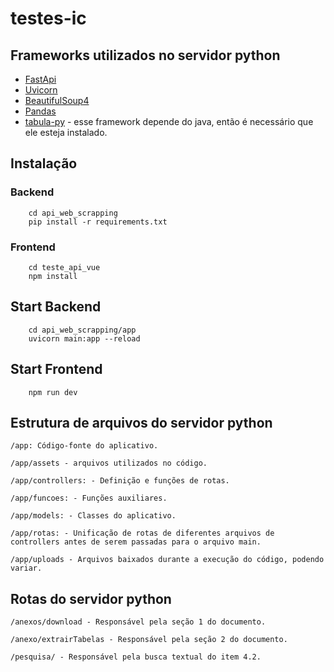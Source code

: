 # testes-ic

## Frameworks utilizados no servidor python
+ [FastApi](https://fastapi.tiangolo.com/)
+ [Uvicorn](https://www.uvicorn.org/)
+ [BeautifulSoup4](https://beautiful-soup-4.readthedocs.io/en/latest/)
+ [Pandas](https://pandas.pydata.org/docs/user_guide/)
+ [tabula-py](https://tabula-py.readthedocs.io/en/latest/) - esse framework depende do java, então é necessário que ele esteja instalado.

## Instalação
### Backend
```
    cd api_web_scrapping
    pip install -r requirements.txt
```
### Frontend
```
    cd teste_api_vue
    npm install
```
## Start Backend
```
    cd api_web_scrapping/app
    uvicorn main:app --reload
```

## Start Frontend
```
    npm run dev
```

## Estrutura de arquivos do servidor python
```
/app: Código-fonte do aplicativo.

/app/assets - arquivos utilizados no código.

/app/controllers: - Definição e funções de rotas.

/app/funcoes: - Funções auxiliares.

/app/models: - Classes do aplicativo.

/app/rotas: - Unificação de rotas de diferentes arquivos de controllers antes de serem passadas para o arquivo main.

/app/uploads - Arquivos baixados durante a execução do código, podendo variar. 
```

## Rotas do servidor python 
```
/anexos/download - Responsável pela seção 1 do documento.

/anexo/extrairTabelas - Responsável pela seção 2 do documento.

/pesquisa/ - Responsável pela busca textual do item 4.2. 
```
